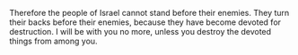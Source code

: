 Therefore the people of Israel cannot stand before their enemies. They turn their backs before their enemies, because they have become devoted for destruction. I will be with you no more, unless you destroy the devoted things from among you.
